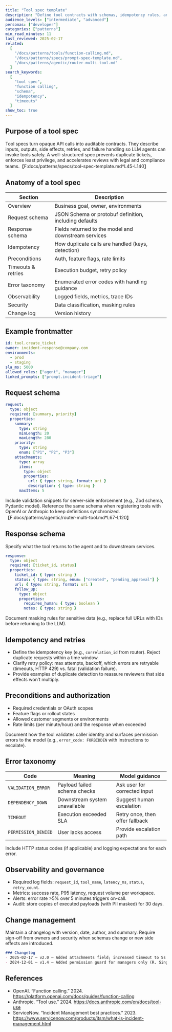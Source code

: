 ```yaml
---
title: "Tool spec template"
description: "Define tool contracts with schemas, idempotency rules, and operational guardrails for LLM orchestration."
audience_levels: ["intermediate", "advanced"]
personas: ["developer"]
categories: ["patterns"]
min_read_minutes: 11
last_reviewed: 2025-02-17
related:
  [
    "/docs/patterns/tools/function-calling.md",
    "/docs/patterns/specs/prompt-spec-template.md",
    "/docs/patterns/agentic/router-multi-tool.md"
  ]
search_keywords:
  [
    "tool spec",
    "function calling",
    "schema",
    "idempotency",
    "timeouts"
  ]
show_toc: true
---
```


## Purpose of a tool spec

Tool specs turn opaque API calls into auditable contracts. They describe inputs, outputs, side effects, retries, and failure handling so LLM agents can invoke tools safely. A well-structured spec prevents duplicate tickets, enforces least privilege, and accelerates reviews with legal and compliance teams.【F:docs/patterns/specs/tool-spec-template.md†L45-L140】

## Anatomy of a tool spec

| Section | Description |
| --- | --- |
| Overview | Business goal, owner, environments |
| Request schema | JSON Schema or protobuf definition, including defaults |
| Response schema | Fields returned to the model and downstream services |
| Idempotency | How duplicate calls are handled (keys, detection) |
| Preconditions | Auth, feature flags, rate limits |
| Timeouts & retries | Execution budget, retry policy |
| Error taxonomy | Enumerated error codes with handling guidance |
| Observability | Logged fields, metrics, trace IDs |
| Security | Data classification, masking rules |
| Change log | Version history |

## Example frontmatter

```yaml
id: tool.create_ticket
owner: incident-response@company.com
environments:
  - prod
  - staging
sla_ms: 5000
allowed_roles: ["agent", "manager"]
linked_prompts: ["prompt.incident-triage"]
```

## Request schema

```yaml
request:
  type: object
  required: [summary, priority]
  properties:
    summary:
      type: string
      minLength: 20
      maxLength: 280
    priority:
      type: string
      enum: ["P1", "P2", "P3"]
    attachments:
      type: array
      items:
        type: object
        properties:
          url: { type: string, format: uri }
          description: { type: string }
      maxItems: 5
```

Include validation snippets for server-side enforcement (e.g., Zod schema, Pydantic model). Reference the same schema when registering tools with OpenAI or Anthropic to keep definitions synchronized.【F:docs/patterns/agentic/router-multi-tool.md†L67-L120】

## Response schema

Specify what the tool returns to the agent and to downstream services.

```yaml
response:
  type: object
  required: [ticket_id, status]
  properties:
    ticket_id: { type: string }
    status: { type: string, enum: ["created", "pending_approval"] }
    url: { type: string, format: uri }
    follow_up:
      type: object
      properties:
        requires_human: { type: boolean }
        notes: { type: string }
```

Document masking rules for sensitive data (e.g., replace full URLs with IDs before returning to the LLM).

## Idempotency and retries

- Define the idempotency key (e.g., `correlation_id` from router). Reject duplicate requests within a time window.
- Clarify retry policy: max attempts, backoff, which errors are retryable (timeouts, HTTP 429) vs. fatal (validation failure).
- Provide examples of duplicate detection to reassure reviewers that side effects won’t multiply.

## Preconditions and authorization

- Required credentials or OAuth scopes
- Feature flags or rollout states
- Allowed customer segments or environments
- Rate limits (per minute/hour) and the response when exceeded

Document how the tool validates caller identity and surfaces permission errors to the model (e.g., `error_code: FORBIDDEN` with instructions to escalate).

## Error taxonomy

| Code | Meaning | Model guidance |
| --- | --- | --- |
| `VALIDATION_ERROR` | Payload failed schema checks | Ask user for corrected input |
| `DEPENDENCY_DOWN` | Downstream system unavailable | Suggest human escalation |
| `TIMEOUT` | Execution exceeded SLA | Retry once, then offer fallback |
| `PERMISSION_DENIED` | User lacks access | Provide escalation path |

Include HTTP status codes (if applicable) and logging expectations for each error.

## Observability and governance

- Required log fields: `request_id`, `tool_name`, `latency_ms`, `status`, `retry_count`.
- Metrics: success rate, P95 latency, request volume per workspace.
- Alerts: error rate >5% over 5 minutes triggers on-call.
- Audit: store copies of executed payloads (with PII masked) for 30 days.

## Change management

Maintain a changelog with version, date, author, and summary. Require sign-off from owners and security when schemas change or new side effects are introduced.

```markdown
### Changelog
- 2025-02-17 — v2.0 — Added attachments field; increased timeout to 5s (J. Patel)
- 2024-12-01 — v1.4 — Added permission guard for managers only (R. Singh)
```

## References

- OpenAI. “Function calling.” 2024. <https://platform.openai.com/docs/guides/function-calling>
- Anthropic. “Tool use.” 2024. <https://docs.anthropic.com/en/docs/tool-use>
- ServiceNow. “Incident Management best practices.” 2023. <https://www.servicenow.com/products/itsm/what-is-incident-management.html>
